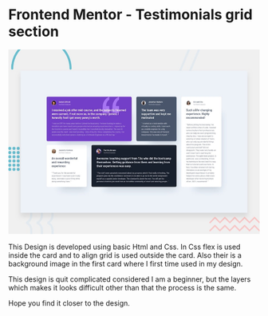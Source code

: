 # Frontend Mentor - Testimonials grid section

![Design preview for the Testimonials grid section coding challenge](./design/desktop-preview.jpg)

This Design is developed using basic Html and Css. In Css flex is used inside the card and to align grid is used outside the card. Also their is a background image in the first card where I first time used in my design.

This design is quit complicated considered I am a beginner, but the layers which makes it looks difficult other than that the process is the same.

Hope you find it closer to the design.
